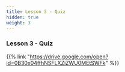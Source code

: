 ```yaml
---
title: Lesson 3 - Quiz 
hidden: true 
weight: 3
---
```


### Lesson 3 - Quiz

{{% link "https://drive.google.com/open?id=0B30x04ffhNSFLXZiZWU0MEtSWFk" %}}
